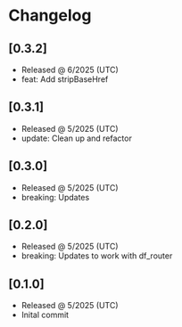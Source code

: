 # Changelog

## [0.3.2]

- Released @ 6/2025 (UTC)
- feat: Add stripBaseHref

## [0.3.1]

- Released @ 5/2025 (UTC)
- update: Clean up and refactor

## [0.3.0]

- Released @ 5/2025 (UTC)
- breaking: Updates

## [0.2.0]

- Released @ 5/2025 (UTC)
- breaking: Updates to work with df_router

## [0.1.0]

- Released @ 5/2025 (UTC)
- Inital commit
